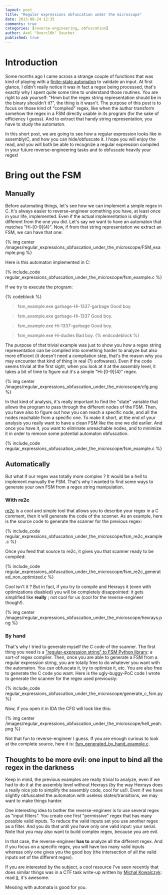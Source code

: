 ```yaml
---
layout: post
title: "Regular expressions obfuscation under the microscope"
date: 2013-08-24 12:35
comments: true
categories: [reverse-engineering, obfuscation]
author: Axel "0vercl0k" Souchet
published: true
---
```

# Introduction #
Some months ago I came across a strange couple of functions that was kind of playing with a [finite-state automaton](http://en.wikipedia.org/wiki/Finite-state_machine) to validate an input. At first glance, I didn't really notice it was in fact a regex being processed, that's exactly why I spent quite some time to understand those routines. You are right to ask yourself: "Hmm but the regex string representation should be in the binary shouldn't it?", the thing is it wasn't. The purpose of this post is to focus on those kind of "compiled" regex, like when the author transform somehow the regex in a FSM directly usable in its program (for the sake of efficiency I guess). And to extract that handy string representation, you have to study the automaton.

In this short post, we are going to see how a regular expression looks like in assembly/C, and how you can hide/obfuscate it. I hope you will enjoy the read, and you will both be able to recognize a regular expression compiled in your future reverse-engineering tasks and to obfuscate heavily your regex!

<!--more-->

# Bring out the FSM
## Manually
Before automating things, let's see how we can implement a simple regex in C. It's always easier to reverse-engineer something you have, at least once in your life, implemented. Even if the actual implementation is slightly different from the one you did.
Let's say we want to have an automaton that matches "Hi-[0-9]{4}". Now, if from that string representation we extract an FSM, we can have that one:

{% img center /images/regular_expressions_obfuscation_under_the_microscope/FSM_example.png %}

Here is this automaton implemented in C:

{% include_code regular_expressions_obfuscation_under_the_microscope/fsm_example.c %}

If we try to execute the program:

{% codeblock %}
> fsm_example.exe garbage-Hi-1337-garbage
Good boy.

> fsm_example.exe garbage-Hi-1337
Good boy.

> fsm_example.exe Hi-1337-garbage
Good boy.

> fsm_example.exe Hi-dudies
Bad boy.
{% endcodeblock %}

The purpose of that trivial example was just to show you how a regex string representation can be compiled into something harder to analyze but also more efficient (it doesn't need a compilation step, that's the reason why you may encounter that kind of thing in real (?) softwares). Even if the code seems trivial at the first sight, when you look at it at the assembly level, it takes a bit of time to figure out it's a simple "Hi-[0-9]{4}" regex.

{% img center /images/regular_expressions_obfuscation_under_the_microscope/cfg.png %}

In that kind of analysis, it's really important to find the "state" variable that allows the program to pass through the different nodes of the FSM. Then, you have also to figure out how you can reach a specific node, and all the nodes reachable from a specific one. To make it short, at the end of your analysis you really want to have a clean FSM like the one we did earlier. And once you have it, you want to eliminate unreachable nodes, and to minimize it in order to remove some potential automaton obfuscation.

{% include_code regular_expressions_obfuscation_under_the_microscope/fsm_example.c %}

## Automatically
But what if our regex was totally more complex ? It would be a hell to implement manually the FSM. That's why I wanted to find some ways to generate your own FSM from a regex string manipulation.
### With re2c
[re2c](http://re2c.org/manual.html) is a cool and simple tool that allows you to describe your regex in a C comment, then it will generate the code of the scanner. As an example, here is the source code to generate the scanner for the previous regex:

{% include_code regular_expressions_obfuscation_under_the_microscope/fsm_re2c_example.c %}

Once you feed that source to re2c, it gives you that scanner ready to be compiled:

{% include_code regular_expressions_obfuscation_under_the_microscope/fsm_re2c_generated_non_optimized.c %}

Cool isn't it ? But in fact, if you try to compile and Hexrays it (even with optimizations disabled) you will be completely disappointed: it gets simplified like **really** ; not cool for us (cool for the reverse-engineer though!).

{% img center /images/regular_expressions_obfuscation_under_the_microscope/hexrays.png %}

### By hand
That's why I tried to generate myself the C code of the scanner. The first thing you need is a ["regular-expression string" to FSM Python library](http://osteele.com/software/python/fsa/reCompiler.html): a sort-of regex compiler. Then, once you are able to generate a FSM from a regular expression string, you are totally free to do whatever you want with the automaton. You can obfuscate it, try to optimize it, etc. You are also free to generate the C code you want.
Here is the ugly-buggy-PoC code I wrote to generate the scanner for the regex used previously:

{% include_code regular_expressions_obfuscation_under_the_microscope/generate_c_fsm.py %}

Now, if you open it in IDA the CFG will look like this:

{% img center /images/regular_expressions_obfuscation_under_the_microscope/hell_yeah.png %}

Not that fun to reverse-engineer I guess. If you are enough curious to look at the complete source, here it is: [fsm_generated_by_hand_example.c](/downloads/code/regular_expressions_obfuscation_under_the_microscope/fsm_generated_by_hand_example.c).

## Thoughts to be more evil: one input to bind all the regex in the darkness
Keep in mind, the previous examples are really trivial to analyze, even if we had to do it at the assembly level without Hexrays (by the way Hexrays does a really nice job to simplify the assembly code, cool for us!). Even if we have slightly obfuscated the automaton with useless states/transitions, we may want to make things harder.

One interesting idea to bother the reverse-engineer is to use several regex as "input filters". You create one first "permissive" regex that has many possible valid inputs. To reduce the valid inputs set you use another regex as a filter. And you do that until you have only one valid input: your serial. Note that you may also want to build complex regex, because you are evil.

In that case, the reverse-engineer **has to** analyze all the different regex. And if you focus on a specific regex, you will have too many valid inputs whereas only one gives you the good boy (the intersection of all the valid inputs set of the different regex).

If you are interested by the subject, a cool resource I've seen recently that does similar things was in a CTF task write-up written by [Michal Kowalczyk](https://plus.google.com/111956453297829313313): read [it](http://blog.dragonsector.pl/2013/07/sigint-ctf-2013-task-fenster-400-pts.html), it's awesome.

Messing with automata is good for you.